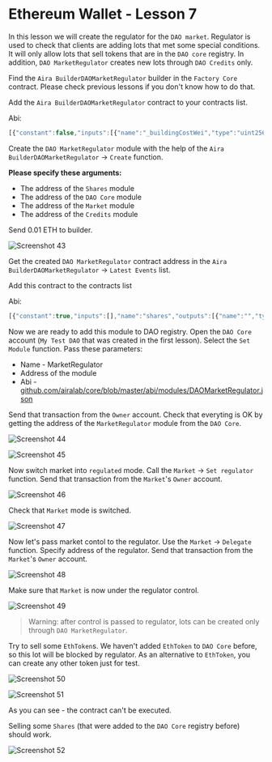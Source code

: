 # Ethereum Wallet - Lesson 7

In this lesson we will create the regulator for the `DAO market`. Regulator is used to check that clients are adding lots that met some special conditions. It will only allow lots that sell tokens that are in the `DAO core` registry. 
In addition, `DAO MarketRegulator` creates new lots through `DAO Credits` only.

Find the `Aira BuilderDAOMarketRegulator` builder in the `Factory Core` contract. Please check previous lessons if you don't know how to do that.

Add the `Aira BuilderDAOMarketRegulator` contract to your contracts list.

Abi:
```js
[{"constant":false,"inputs":[{"name":"_buildingCostWei","type":"uint256"}],"name":"setCost","outputs":[],"type":"function"},{"constant":false,"inputs":[{"name":"_owner","type":"address"}],"name":"delegate","outputs":[],"type":"function"},{"constant":true,"inputs":[],"name":"buildingCostWei","outputs":[{"name":"","type":"uint256"}],"type":"function"},{"constant":false,"inputs":[{"name":"_proposal","type":"address"}],"name":"setProposal","outputs":[],"type":"function"},{"constant":true,"inputs":[],"name":"owner","outputs":[{"name":"","type":"address"}],"type":"function"},{"constant":false,"inputs":[{"name":"_shares","type":"address"},{"name":"_core","type":"address"},{"name":"_market","type":"address"},{"name":"_dao_credits","type":"address"}],"name":"create","outputs":[{"name":"","type":"address"}],"type":"function"},{"constant":false,"inputs":[{"name":"_cashflow","type":"address"}],"name":"setCashflow","outputs":[],"type":"function"},{"constant":true,"inputs":[],"name":"getLastContract","outputs":[{"name":"","type":"address"}],"type":"function"},{"constant":true,"inputs":[{"name":"","type":"address"},{"name":"","type":"uint256"}],"name":"getContractsOf","outputs":[{"name":"","type":"address"}],"type":"function"},{"inputs":[{"name":"_buildingCost","type":"uint256"},{"name":"_cashflow","type":"address"},{"name":"_proposal","type":"address"}],"type":"constructor"},{"anonymous":false,"inputs":[{"indexed":true,"name":"sender","type":"address"},{"indexed":true,"name":"instance","type":"address"}],"name":"Builded","type":"event"}]

```  

Create the `DAO MarketRegulator` module with the help of the `Aira BuilderDAOMarketRegulator` -> `Create` function.

**Please specify these arguments:**

- The address of the `Shares` module
- The address of the `DAO Core` module
- The address of the `Market` module
- The address of the `Credits` module

Send 0.01 ETH to builder. 

![Screenshot 43](/img/Screenshot_43.png)

Get the created `DAO MarketRegulator` contract address in the `Aira BuilderDAOMarketRegulator` -> `Latest Events` list.

Add this contract to the contracts list

Abi:  
```js
[{"constant":true,"inputs":[],"name":"shares","outputs":[{"name":"","type":"address"}],"type":"function"},{"constant":false,"inputs":[{"name":"_sale","type":"address"},{"name":"_quantity","type":"uint256"},{"name":"_price","type":"uint256"}],"name":"sale","outputs":[{"name":"","type":"address"}],"type":"function"},{"constant":true,"inputs":[],"name":"credits","outputs":[{"name":"","type":"address"}],"type":"function"},{"constant":false,"inputs":[{"name":"_lot","type":"address"}],"name":"notifyDeal","outputs":[],"type":"function"},{"constant":false,"inputs":[],"name":"sign","outputs":[{"name":"","type":"address"}],"type":"function"},{"constant":false,"inputs":[{"name":"_owner","type":"address"}],"name":"delegate","outputs":[],"type":"function"},{"constant":true,"inputs":[],"name":"market","outputs":[{"name":"","type":"address"}],"type":"function"},{"constant":true,"inputs":[],"name":"owner","outputs":[{"name":"","type":"address"}],"type":"function"},{"constant":true,"inputs":[{"name":"_asset","type":"address"}],"name":"currentRuleOf","outputs":[{"name":"","type":"address"}],"type":"function"},{"constant":false,"inputs":[{"name":"_buy","type":"address"},{"name":"_quantity","type":"uint256"},{"name":"_price","type":"uint256"}],"name":"buy","outputs":[{"name":"","type":"address"}],"type":"function"},{"constant":false,"inputs":[{"name":"_asset","type":"address"},{"name":"_rule","type":"address"},{"name":"_count","type":"uint256"}],"name":"pollUp","outputs":[],"type":"function"},{"constant":false,"inputs":[{"name":"_asset","type":"address"},{"name":"_count","type":"uint256"}],"name":"pollDown","outputs":[],"type":"function"},{"constant":true,"inputs":[],"name":"dao_core","outputs":[{"name":"","type":"address"}],"type":"function"},{"inputs":[{"name":"_shares","type":"address"},{"name":"_core","type":"address"},{"name":"_market","type":"address"},{"name":"_dao_credits","type":"address"}],"type":"constructor"},{"anonymous":false,"inputs":[{"indexed":true,"name":"sender","type":"address"},{"indexed":true,"name":"lot","type":"address"}],"name":"NewLot","type":"event"},{"anonymous":false,"inputs":[{"indexed":false,"name":"_value","type":"uint256"}],"name":"Emission","type":"event"},{"anonymous":false,"inputs":[{"indexed":true,"name":"sender","type":"address"},{"indexed":true,"name":"agent","type":"address"}],"name":"MarketAgentSign","type":"event"}]

```

Now we are ready to add this module to DAO registry. Open the `DAO Core` account (`My Test DAO` that was created in the first lesson). Select the `Set Module` function. Pass these parameters:

- Name - MarketRegulator
- Address of the module 
- Abi - [github.com/airalab/core/blob/master/abi/modules/DAOMarketRegulator.json](github.com/airalab/core/blob/master/abi/modules/DAOMarketRegulator.json)

Send that transaction from the `Owner` account. Check that everyting is OK by getting the address of the `MarketRegulator` module from the `DAO Core`.

![Screenshot 44](/img/Screenshot_44.png)

![Screenshot 45](/img/Screenshot_45.png)

Now switch market into `regulated` mode. Call the `Market` -> `Set regulator` function. 
Send that transaction from the `Market`'s `Owner` account. 

![Screenshot 46](/img/Screenshot_46.png)

Check that `Market` mode is switched.

![Screenshot 47](/img/Screenshot_47.png)

Now let's pass market contol to the regulator. Use the `Market` -> `Delegate` function. Specify address of the regulator. Send that transaction from the `Market`'s `Owner` account.

![Screenshot 48](/img/Screenshot_48.png)

Make sure that `Market` is now under the regulator control.

![Screenshot 49](/img/Screenshot_49.png)

> Warning: after control is passed to regulator, lots can be created only through `DAO MarketRegulator`.

Try to sell some `EthToken`s. We haven't added `EthToken` to `DAO Core` before, so this lot will be blocked by regulator. As an alternative to `EthToken`, you can create any other token just for test. 

![Screenshot 50](/img/Screenshot_50.png)

![Screenshot 51](/img/Screenshot_51.png)

As you can see - the contract can't be executed.

Selling some `Shares` (that were added to the `DAO Core` registry before) should work.

![Screenshot 52](/img/Screenshot_52.png)

